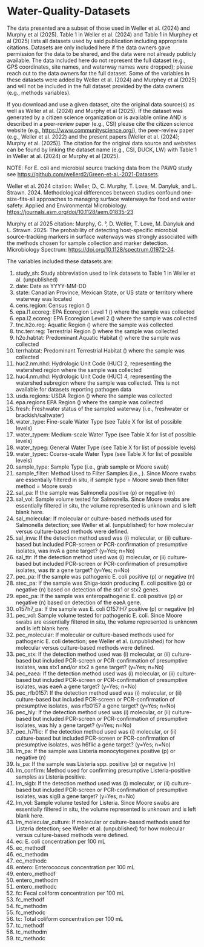# Water-Quality-Datasets

The data presented are a subset of those used in Weller et al. (2024) and Murphy et al (2025). Table 1 in Weller et al. (2024) and Table 1 in Murphey et al (2025) lists all datasets used by said publication including appropriate citations. Datasets are only included here if the data owners gave permission for the data to be shared, and the data were not already publicly available. The data included here do not represent the full dataset (e.g., GPS coordinates, site names, and waterway names were dropped); please reach out to the data owners for the full dataset. Some of the variables in these datasets were added by Weller et al. (2024) and Murphey et al (2025) and will not be included in the full dataset provided by the data owners (e.g., methods variables). 

If you download and use a given dataset, cite the original data source(s) as well as Weller at al. (2024) and Murphy et al (2025). If the dataset was generated by a citizen science organization or is available online AND is described in a peer-review paper (e.g., CSI) please cite the citizen science website (e.g., https://www.communityscience.org/), the peer-review paper (e.g., Weller et al. 2022) and the present papers [Weller et al. (2024); Murphy et al. (2025)]. The citation for the original data source and websites can be found by linking the dataset name (e.g., CSI, DUCK, LW) with Table 1 in Weller at al. (2024) or Murphy et al (2025).

NOTE: For E. coli and microbial source tracking data from the PAWQ study see https://github.com/wellerd2/Green-et-al.-2021-Datasets.

Weller et al. 2024 citation: Weller, D., C. Murphy, T. Love, M. Danyluk, and L. Strawn. 2024. Methodological differences between studies confound one-size-fits-all approaches to managing surface waterways for food and water safety. Applied and Environmental Microbiology. https://journals.asm.org/doi/10.1128/aem.01835-23

Murphy et al 2025 citation: Murphy, C. °, D. Weller, T. Love, M. Danyluk and L. Strawn. 2025. The probability of detecting host-specific microbial source-tracking markers in surface waterways was strongly associated with the methods chosen for sample collection and marker detection. Microbiology Spectrum: https://doi.org/10.1128/spectrum.01972-24.

The variables included these datasets are:

1. study_sh: Study abbreviation used to link datasets to Table 1 in Weller et al. (unpublished)
2. date: Date as YYYY-MM-DD
3. state: Canadian Province, Mexican State, or US state or territory where waterway was located
4. cens.region: Census region ()
5. epa.l1.ecoreg: EPA Ecoregion Level 1 () where the sample was collected
6. epa.l2.ecoreg: EPA Ecoregion Level 2 () where the sample was collected
7. tnc.h2o.reg: Aquatic Region () where the sample was collected
8. tnc.terr.reg: Terrestrial Region () where the sample was collected
9. h2o.habtat: Predominant Aquatic Habitat () where the sample was collected
10. terrhabtat: Predominant Terrestrial Habitat () where the sample was collected
11. huc2.nm.nhd: Hydrologic Unit Code (HUC) 2, representing the watershed region where the sample was collected
12. huc4.nm.nhd: Hydrologic Unit Code (HUC) 4, representing the watershed subregion where the sample was collected. This is not available for datasets reporting pathogen data
14. usda.regions: USDA Region () where the sample was collected
15. epa.regions EPA Region () where the sample was collected
16. fresh: Freshwater status of the sampled waterway (i.e., freshwater or brackish/saltwater)
17. water_type: Fine-scale Water Type (see Table X for list of possible levels)
19. water_typem: Medium-scale Water Type (see Table X for list of possible levels)
20. water_typeg: General Water Type (see Table X for list of possible levels)
21. water_typec: Coarse-scale Water Type (see Table X for list of possible levels)
22. sample_type: Sample Type (i.e., grab sample or Moore swab)
23. sample_filter: Method Used to Filter Samples (i.e., ). Since Moore swabs are essentially filtered in situ, if sample type = Moore swab then filter method = Moore swab
25. sal_pa: If the sample was Salmonella positive (p) or negative (n)
26. sal_vol: Sample volume tested for Salmonella. Since Moore swabs are essentially filtered in situ, the volume represented is unknown and is left blank here.
27. sal_molecular: If molecular or culture-based methods used for Salmonella detection; see Weller et al. (unpublished) for how molecular versus culture-based methods were defined.
28. sal_inva: If the detection method used was (i) molecular, or (ii) culture-based but included PCR-screen or PCR-confirmation of presumptive isolates, was invA a gene target? (y=Yes; n=No)
29. sal_ttr: If the detection method used was (i) molecular, or (ii) culture-based but included PCR-screen or PCR-confirmation of presumptive isolates, was ttr a gene target? (y=Yes; n=No)
30. pec_pa: If the sample was pathogenic E. coli positive (p) or negative (n)
31. stec_pa: If the sample was Shiga-toxin producing E. coli positive (p) or negative (n) based on detection of the stx1 or stx2 genes.
32. epec_pa: If the sample was enteropathogenic E. coli positive (p) or negative (n) based on detection of the eaeA gene.
33. o157h7_pa: If the sample was E. coli O157:H7 positive (p) or negative (n)
34. pec_vol: Sample volume tested for pathogenic E. coli. Since Moore swabs are essentially filtered in situ, the volume represented is unknown and is left blank here.
35. pec_molecular: If molecular or culture-based methods used for pathogenic E. coli detection; see Weller et al. (unpublished) for how molecular versus culture-based methods were defined.
36. pec_stx: If the detection method used was (i) molecular, or (ii) culture-based but included PCR-screen or PCR-confirmation of presumptive isolates, was stx1 and/or stx2 a gene target? (y=Yes; n=No)
37. pec_eaea: If the detection method used was (i) molecular, or (ii) culture-based but included PCR-screen or PCR-confirmation of presumptive isolates, was eaeA a gene target? (y=Yes; n=No)
38. pec_rfb0157: If the detection method used was (i) molecular, or (ii) culture-based but included PCR-screen or PCR-confirmation of presumptive isolates, was rfb0157 a gene target? (y=Yes; n=No)
39. pec_hly: If the detection method used was (i) molecular, or (ii) culture-based but included PCR-screen or PCR-confirmation of presumptive isolates, was hly a gene target? (y=Yes; n=No)
40. pec_h7flic: If the detection method used was (i) molecular, or (ii) culture-based but included PCR-screen or PCR-confirmation of presumptive isolates, was h6flic a gene target? (y=Yes; n=No)
41. lm_pa: If the sample was Listeria monocytogenes positive (p) or negative (n)
42. ls_pa: If the sample was Listeria spp. positive (p) or negative (n)
43. lm_confirm: Method used for confirming presumptive Listeria-positive samples as Listeria positive.
44. lm_sigb: If the detection method used was (i) molecular, or (ii) culture-based but included PCR-screen or PCR-confirmation of presumptive isolates, was sigB a gene target? (y=Yes; n=No)
45. lm_vol: Sample volume tested for Listeria. Since Moore swabs are essentially filtered in situ, the volume represented is unknown and is left blank here.
46. lm_molecular_culture: If molecular or culture-based methods used for Listeria detection; see Weller et al. (unpublished) for how molecular versus culture-based methods were defined.
47. ec: E. coli concentration per 100 mL
48. ec_methodf
49. ec_methodm
50. ec_methodc
51. entero: Enterococcus concentration per 100 mL
52. entero_methodf
53. entero_methodm
54. entero_methodc
55. fc: Fecal coliform concentration per 100 mL
56. fc_methodf
57. fc_methodm
58. fc_methodc
53. tc: Total coliform concentration per 100 mL
54. tc_methodf
55. tc_methodm
56. tc_methodc

